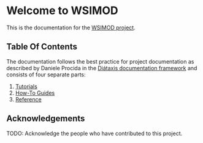 # Welcome to WSIMOD

This is the documentation for the [WSIMOD project](https://github.com/barneydobson/wsimod).

## Table Of Contents

The documentation follows the best practice for
project documentation as described by Daniele Procida
in the [Diátaxis documentation framework](https://diataxis.fr/)
and consists of four separate parts:

1. [Tutorials](tutorials.md)
2. [How-To Guides](how-to.md)
3. [Reference](reference.md)

## Acknowledgements

TODO: Acknowledge the people who have contributed to this project.
